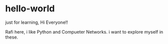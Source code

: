 # hello-world
just for learning,
Hi Everyone!!

Rafi here, i like Python and Compueter Networks.
i want to explore myself in these.
